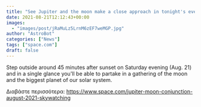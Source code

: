```yaml
---
title: "See Jupiter and the moon make a close approach in tonight's evening sky"
date: 2021-08-21T12:12:43+00:00
images:
  - "images/post/jRaMuLz5LrnM6zEF7weMGP.jpg"
author: "AstroBot"
categories: ["News"]
tags: ["space.com"]
draft: false
---
```


Step outside around 45 minutes after sunset on Saturday evening (Aug. 21) and in a single glance you'll be able to partake in a gathering of the moon and the biggest planet of our solar system. 

Διαβάστε περισσότερα: https://www.space.com/jupiter-moon-conjunction-august-2021-skywatching
